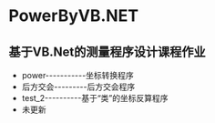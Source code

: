 # PowerByVB.NET
## 基于VB.Net的测量程序设计课程作业
- power-----------坐标转换程序
- 后方交会---------后方交会程序
- test_2----------基于“类”的坐标反算程序
- 未更新
